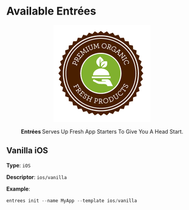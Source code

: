 # Available Entrées

<p align="center">
  <a href="https://github.com/idancali/slana">
    <img height="256" src="https://raw.githubusercontent.com/idancali/entrees/master/logo.png">
  </a>
  <p align="center"> <b> Entrées </b> Serves Up Fresh App Starters To Give You A Head Start. </p>
</p>

## Vanilla iOS

**Type**: ```iOS```

**Descriptor**: ```ios/vanilla```

**Example**:

```javascript
entrees init --name MyApp --template ios/vanilla
```
